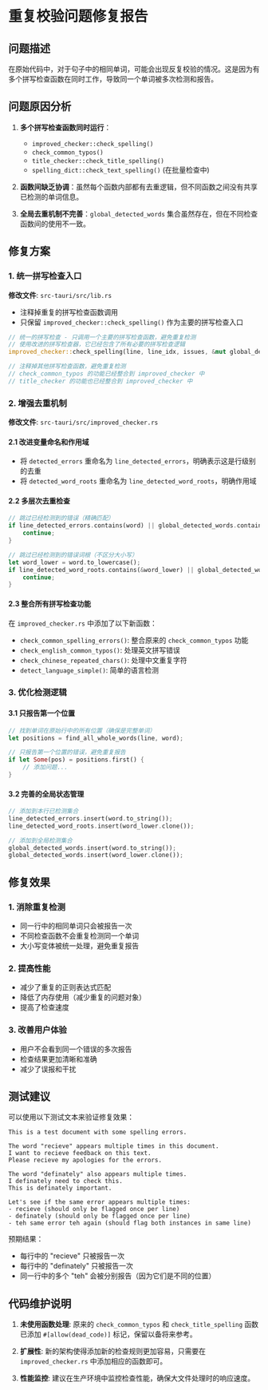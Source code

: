 # 重复校验问题修复报告

## 问题描述

在原始代码中，对于句子中的相同单词，可能会出现反复校验的情况。这是因为有多个拼写检查函数在同时工作，导致同一个单词被多次检测和报告。

## 问题原因分析

1. **多个拼写检查函数同时运行**：
   - `improved_checker::check_spelling()`
   - `check_common_typos()`
   - `title_checker::check_title_spelling()`
   - `spelling_dict::check_text_spelling()` (在批量检查中)

2. **函数间缺乏协调**：虽然每个函数内部都有去重逻辑，但不同函数之间没有共享已检测的单词信息。

3. **全局去重机制不完善**：`global_detected_words` 集合虽然存在，但在不同检查函数间的使用不一致。

## 修复方案

### 1. 统一拼写检查入口

**修改文件**: `src-tauri/src/lib.rs`

- 注释掉重复的拼写检查函数调用
- 只保留 `improved_checker::check_spelling()` 作为主要的拼写检查入口

```rust
// 统一的拼写检查 - 只调用一个主要的拼写检查函数，避免重复检测
// 使用改进的拼写检查器，它已经包含了所有必要的拼写检查逻辑
improved_checker::check_spelling(line, line_idx, issues, &mut global_detected_words);

// 注释掉其他拼写检查函数，避免重复检测
// check_common_typos 的功能已经整合到 improved_checker 中
// title_checker 的功能也已经整合到 improved_checker 中
```

### 2. 增强去重机制

**修改文件**: `src-tauri/src/improved_checker.rs`

#### 2.1 改进变量命名和作用域
- 将 `detected_errors` 重命名为 `line_detected_errors`，明确表示这是行级别的去重
- 将 `detected_word_roots` 重命名为 `line_detected_word_roots`，明确作用域

#### 2.2 多层次去重检查
```rust
// 跳过已经检测到的错误（精确匹配）
if line_detected_errors.contains(word) || global_detected_words.contains(&word.to_string()) {
    continue;
}

// 跳过已经检测到的错误词根（不区分大小写）
let word_lower = word.to_lowercase();
if line_detected_word_roots.contains(&word_lower) || global_detected_words.contains(&word_lower) {
    continue;
}
```

#### 2.3 整合所有拼写检查功能
在 `improved_checker.rs` 中添加了以下新函数：
- `check_common_spelling_errors()`: 整合原来的 `check_common_typos` 功能
- `check_english_common_typos()`: 处理英文拼写错误
- `check_chinese_repeated_chars()`: 处理中文重复字符
- `detect_language_simple()`: 简单的语言检测

### 3. 优化检测逻辑

#### 3.1 只报告第一个位置
```rust
// 找到单词在原始行中的所有位置（确保是完整单词）
let positions = find_all_whole_words(line, word);

// 只报告第一个位置的错误，避免重复报告
if let Some(pos) = positions.first() {
    // 添加问题...
}
```

#### 3.2 完善的全局状态管理
```rust
// 添加到本行已检测集合
line_detected_errors.insert(word.to_string());
line_detected_word_roots.insert(word_lower.clone());

// 添加到全局检测集合
global_detected_words.insert(word.to_string());
global_detected_words.insert(word_lower.clone());
```

## 修复效果

### 1. 消除重复检测
- 同一行中的相同单词只会被报告一次
- 不同检查函数不会重复检测同一个单词
- 大小写变体被统一处理，避免重复报告

### 2. 提高性能
- 减少了重复的正则表达式匹配
- 降低了内存使用（减少重复的问题对象）
- 提高了检查速度

### 3. 改善用户体验
- 用户不会看到同一个错误的多次报告
- 检查结果更加清晰和准确
- 减少了误报和干扰

## 测试建议

可以使用以下测试文本来验证修复效果：

```text
This is a test document with some spelling errors.

The word "recieve" appears multiple times in this document.
I want to recieve feedback on this text.
Please recieve my apologies for the errors.

The word "definately" also appears multiple times.
I definately need to check this.
This is definately important.

Let's see if the same error appears multiple times:
- recieve (should only be flagged once per line)
- definately (should only be flagged once per line)  
- teh same error teh again (should flag both instances in same line)
```

预期结果：
- 每行中的 "recieve" 只被报告一次
- 每行中的 "definately" 只被报告一次
- 同一行中的多个 "teh" 会被分别报告（因为它们是不同的位置）

## 代码维护说明

1. **未使用函数处理**: 原来的 `check_common_typos` 和 `check_title_spelling` 函数已添加 `#[allow(dead_code)]` 标记，保留以备将来参考。

2. **扩展性**: 新的架构使得添加新的检查规则更加容易，只需要在 `improved_checker.rs` 中添加相应的函数即可。

3. **性能监控**: 建议在生产环境中监控检查性能，确保大文件处理时的响应速度。
